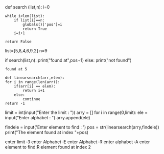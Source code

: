 def search (list,n):
    i=0

    while i<len(list):
        if list[i]==n:
            globals()['pos']=i
            return True
        i=i+1

    return False

list=[5,8,4,6,9,2]
n=9

if search(list,n):
    print("found at",pos+1)
else:
    print("not found")
    
    found at 5
    
    def linearsearch(arr,elem):
    for i in range(len(arr)):
        if(arr[i] == elem):
            return i+1
        else:
            continue
    return -1
    
limit = int(input("Enter the limit : "))
arry = []
for i in range(0,limit):
    ele = input("Enter alphabet : ")
    arry.append(ele)
    
findele = input('Enter element to find : ')
pos = str(linearsearch(arry,findele))
print("The element found at index "+pos)

enter limit :3
enter Alphabet :E
enter Alphabet :R
enter alphabet :A
enter element to find:R
element found at index 2

